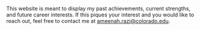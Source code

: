 This website is meant to display my past achievements, current strengths, and future career interests. 
If this piques your interest and you would like to reach out, feel free to contact me at ameenah.razi@colorado.edu.
